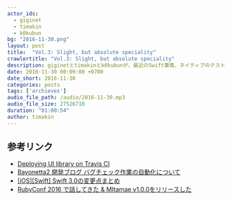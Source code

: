 ```yaml
---
actor_ids:
  - giginet
  - timakin
  - k0kubun
bg: "2016-11-30.png"
layout: post
title:  "Vol.3: Slight, but absolute speciality"
crawlertitle: "Vol.3: Slight, but absolute speciality"
description: giginetとtimakinとk0kubunが、最近のSwift事情、ネイティブのテスト実装、。
date: 2016-11-30 00:09:00 +0700
date_short: 2016-11-30
categories: posts
tags: ['archieves']
audio_file_path: /audio/2016-11-30.mp3
audio_file_size: 27526710
duration: "01:00:54"
author: timakin
---
```


## 参考リンク

- [Deploying UI library on Travis CI](https://speakerdeck.com/giginet/deploying-ui-library-on-travis-ci)
- [Bayonetta2 開発ブログ バグチェック作業の自動化について](https://www.platinumgames.co.jp/dev-bayonetta2/article/881)
- [[iOS][Swift] Swift 3.0の変更点まとめ](http://dev.classmethod.jp/smartphone/iphone/implemented_proposals_for_swift3/)
- [RubyConf 2016 で話してきた & MItamae v1.0.0をリリースした](http://k0kubun.hatenablog.com/entry/rubyconf2016)
